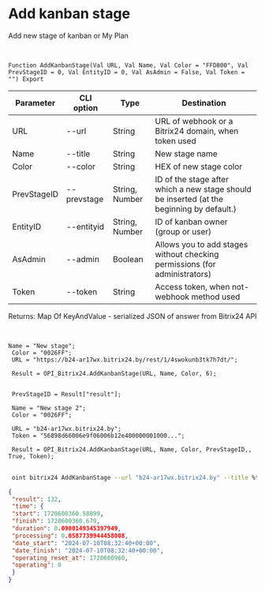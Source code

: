 ﻿---
sidebar_position: 1
---

# Add kanban stage
 Add new stage of kanban or My Plan


<br/>


`Function AddKanbanStage(Val URL, Val Name, Val Color = "FFD800", Val PrevStageID = 0, Val EntityID = 0, Val AsAdmin = False, Val Token = "") Export`

 | Parameter | CLI option | Type | Destination |
 |-|-|-|-|
 | URL | --url | String | URL of webhook or a Bitrix24 domain, when token used |
 | Name | --title | String | New stage name |
 | Color | --color | String | HEX of new stage color |
 | PrevStageID | --prevstage | String, Number | ID of the stage after which a new stage should be inserted (at the beginning by default.) |
 | EntityID | --entityid | String, Number | ID of kanban owner (group or user) |
 | AsAdmin | --admin | Boolean | Allows you to add stages without checking permissions (for administrators) |
 | Token | --token | String | Access token, when not-webhook method used |

 
 Returns: Map Of KeyAndValue - serialized JSON of answer from Bitrix24 API

<br/>




```bsl title="Code example"
Name = "New stage";
 Color = "0026FF";
 URL = "https://b24-ar17wx.bitrix24.by/rest/1/4swokunb3tk7h7dt/";
 
 Result = OPI_Bitrix24.AddKanbanStage(URL, Name, Color, 6);
 
 
 PrevStageID = Result["result"];
 
 Name = "New stage 2";
 Color = "0026FF";
 
 URL = "b24-ar17wx.bitrix24.by";
 Token = "56898d66006e9f06006b12e400000001000...";
 
 Result = OPI_Bitrix24.AddKanbanStage(URL, Name, Color, PrevStageID,, True, Token);
```
	


```sh title="CLI command example"
 
 oint bitrix24 AddKanbanStage --url "b24-ar17wx.bitrix24.by" --title %title% --color %color% --prevstage %prevstage% --entityid %entityid% --admin %admin% --token "56898d66006e9f06006b12e400000001000..."

```

```json title="Result"
{
 "result": 132,
 "time": {
 "start": 1720600360.58899,
 "finish": 1720600360.679,
 "duration": 0.0900149345397949,
 "processing": 0.0587739944458008,
 "date_start": "2024-07-10T08:32:40+00:00",
 "date_finish": "2024-07-10T08:32:40+00:00",
 "operating_reset_at": 1720600960,
 "operating": 0
 }
}
```
